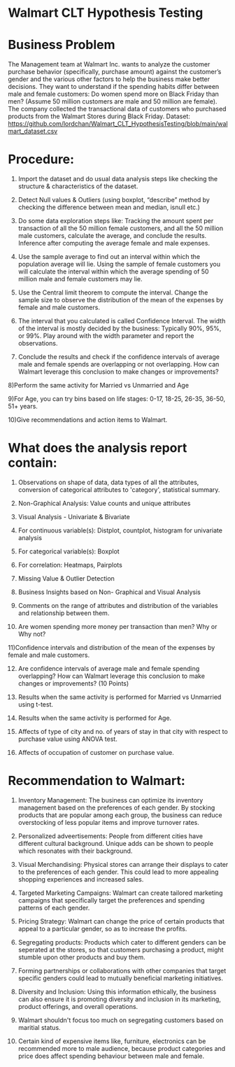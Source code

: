# Walmart CLT Hypothesis Testing

# Business Problem
The Management team at Walmart Inc. wants to analyze the customer purchase behavior (specifically, purchase amount) against the customer’s gender and the various other factors to help the business make better decisions. They want to understand if the spending habits differ between male and female customers: Do women spend more on Black Friday than men? (Assume 50 million customers are male and 50 million are female). The company collected the transactional data of customers who purchased products from the Walmart Stores during Black Friday. Dataset: https://github.com/lordchan/Walmart_CLT_HypothesisTesting/blob/main/walmart_dataset.csv

# Procedure:
1) Import the dataset and do usual data analysis steps like checking the structure & characteristics of the dataset.
  
2) Detect Null values & Outliers (using boxplot, “describe” method by checking the difference between mean and median, isnull etc.)
 
3) Do some data exploration steps like: Tracking the amount spent per transaction of all the 50 million female customers, and all the 50 million male customers, calculate the average, and conclude the results. Inference after computing the average female and male expenses.

4) Use the sample average to find out an interval within which the population average will lie. Using the sample of female customers you will calculate the interval within which the average spending of 50 million male and female customers may lie.

5) Use the Central limit theorem to compute the interval. Change the sample size to observe the distribution of the mean of the expenses by female and male customers.

6) The interval that you calculated is called Confidence Interval. The width of the interval is mostly decided by the business: Typically 90%, 95%, or 99%. Play around with the width parameter and report the observations.

7) Conclude the results and check if the confidence intervals of average male and female spends are overlapping or not overlapping. How can Walmart leverage this conclusion to make changes or improvements?

8)Perform the same activity for Married vs Unmarried and Age

9)For Age, you can try bins based on life stages: 0-17, 18-25, 26-35, 36-50, 51+ years.

10)Give recommendations and action items to Walmart.

# What does the analysis report contain:
1) Observations on shape of data, data types of all the attributes, conversion of categorical attributes to 'category', statistical summary.

2) Non-Graphical Analysis: Value counts and unique attributes ​

3) Visual Analysis - Univariate & Bivariate

4) For continuous variable(s): Distplot, countplot, histogram for univariate analysis

5) For categorical variable(s): Boxplot

6) For correlation: Heatmaps, Pairplots

7) Missing Value & Outlier Detection

8) Business Insights based on Non- Graphical and Visual Analysis

9) Comments on the range of attributes and distribution of the variables and relationship between them.

10) Are women spending more money per transaction than men? Why or Why not?

11)Confidence intervals and distribution of the mean of the expenses by female and male customers.

12) Are confidence intervals of average male and female spending overlapping? How can Walmart leverage this conclusion to make changes or improvements? (10 Points)

13) Results when the same activity is performed for Married vs Unmarried using t-test.

14) Results when the same activity is performed for Age.

15) Affects of type of city and no. of years of stay in that city with respect to purchase value using ANOVA test.

16) Affects of occupation of customer on purchase value.

# Recommendation to Walmart:
1) Inventory Management: The business can optimize its inventory management based on the preferences of each gender. By stocking products that are popular among each group, the business can reduce overstocking of less popular items and improve turnover rates.

2) Personalized adveertisements: People from different cities have different cultural background. Unique adds can be shown to people which resonates with their background.

3) Visual Merchandising: Physical stores can arrange their displays to cater to the preferences of each gender. This could lead to more appealing shopping experiences and increased sales.

4) Targeted Marketing Campaigns: Walmart can create tailored marketing campaigns that specifically target the preferences and spending patterns of each gender.

5) Pricing Strategy: Walmart can change the price of certain products that appeal to a particular gender, so as to increase the profits.

6) Segregating products: Products which cater to different genders can be seperated at the stores, so that customers purchasing a product, might stumble upon other products and buy them.

7) Forming partnerships or collaborations with other companies that target specific genders could lead to mutually beneficial marketing initiatives.

8) Diversity and Inclusion: Using this information ethically, the business can also ensure it is promoting diversity and inclusion in its marketing, product offerings, and overall operations.

9) Walmart shouldn't focus too much on segregating customers based on maritial status.

10) Certain kind of expensive items like, furniture, electronics can be recommended more to male audience, because product categories and price does affect spending behaviour between male and female.

